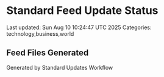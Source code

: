 # Standard Feed Update Status
Last updated: Sun Aug 10 10:24:47 UTC 2025
Categories: technology,business,world

## Feed Files Generated

Generated by Standard Updates Workflow
